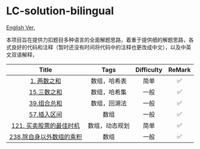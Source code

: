 # LC-solution-bilingual

[English Ver.](/README.md)

本项目旨在提供力扣题目多种语言的全面解题思路，着重于提供细的解题思路，各式良好的代码和注释（暂时还没有时间将代码中的注释也更改成中文），以及中英文双语解释，

|                                      Title                                      |      Tags      | Difficulty | ReMark |
| :-----------------------------------------------------------------------------: | :------------: | :--------: | :----: |
|                   [1. 两数之和](/Solution_CN/0001_Two_Sum_CN.md)                   |  数组，哈希表  |    简单    |   ✅   |
|                    [15.三数之和](/Solution_CN/0015_3Sum_CN.md)                    |  数组，哈希集  |    一般    |   ✅   |
|               [39.组合总和](/Solution_CN/0039_Combination_Sum_CN.md)               |  数组，回溯法  |    一般    |   ✅   |
|               [57.插入区间](/Solution_CN/0057_Insert_Interva_CN.md)               |      数组      |    一般    |   ✅   |
| [121. 买卖股票的最佳时机](/Solution_CN/0121_Best_Time_to_Buy_and_Sell_Stock_CN.md) | 数组，动态规划 |    简单    |   ✅   |
|  [238.除自身以外数组的乘积](/Solution_CN/0238_Product_of_Array_Except_Self_CN.md)  |      数组      |    一般    |   ✅   |
